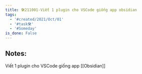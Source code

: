 ```yaml
---
title: 🛠️211001-Viết 1 plugin cho VSCode giống app obsidian
tags:
  - '#created/2021/Oct/01'
  - '#task🛠️'
  - '#Someday'
is_done: False
---
```


## Notes:
Viết 1 plugin cho VSCode giống app [[Obsidian]]